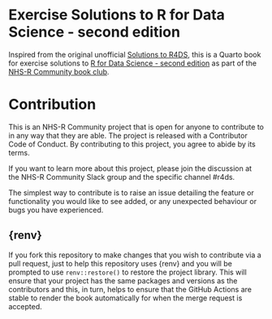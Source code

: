 # Exercise Solutions to R for Data Science - second edition

Inspired from the original unofficial [Solutions to R4DS](https://jrnold.github.io/r4ds-exercise-solutions/), this is a Quarto book for exercise solutions to [R for Data Science - second edition](https://r4ds.hadley.nz/) as part of the [NHS-R Community book club](https://github.com/nhs-r-community/book_group).

# Contribution
This is an NHS-R Community project that is open for anyone to contribute to in any way that they are able. The project is released with a Contributor Code of Conduct. By contributing to this project, you agree to abide by its terms.

If you want to learn more about this project, please join the discussion at the NHS-R Community Slack group and the specific channel #r4ds.

The simplest way to contribute is to raise an issue detailing the feature or functionality you would like to see added, or any unexpected behaviour or bugs you have experienced.

## {renv}

If you fork this repository to make changes that you wish to contribute via a pull request, just to help this repository uses {renv} and you will be prompted to use `renv::restore()` to restore the project library. This will ensure that your project has the same packages and versions as the contributors and this, in turn, helps to ensure that the GitHub Actions are stable to render the book automatically for when the merge request is accepted.